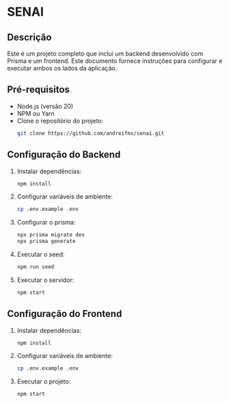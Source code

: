 # SENAI

## Descrição

Este é um projeto completo que inclui um backend desenvolvido com Prisma e um frontend. Este documento fornece
instruções para configurar e executar ambos os lados da aplicação.

## Pré-requisitos

- Node.js (versão 20)
- NPM ou Yarn
- Clone o repositório do projeto:
   ```bash
   git clone https://github.com/andreifms/senai.git
  ```

## Configuração do Backend

1. Instalar dependências:
   ```bash
   npm install
   ```
2. Configurar variáveis de ambiente:
   ```bash
   cp .env.example .env
   ```
3. Configurar o prisma:
   ```bash 
   npx prisma migrate dev
   npx prisma generate
   ```
4. Executar o seed:
   ```bash
   npm run seed
   ```
5. Executar o servidor:
   ```bash
   npm start
   ```

## Configuração do Frontend

1. Instalar dependências:
   ```bash
   npm install
   ```

2. Configurar variáveis de ambiente:
   ```bash
   cp .env.example .env
   ```
3. Executar o projeto:
   ```bash
   npm start
   ```
